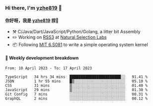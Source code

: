 ### Hi there, I'm [yzhe819](https://github.com/yzhe819) 👋

#### 你好呀，我是 [yzhe819](https://github.com/yzhe819) 捏👋

- :hammer_and_pick: C/Java/Dart/JavaScript/Python/Golang, a litter bit Assembly
- :pencil2: Working on [RSS3](https://github.com/NaturalSelectionLabs/RSS3) at [Natural Selection Labs](https://github.com/NaturalSelectionLabs)
- 📦 Following [MIT 6.S081](https://pdos.csail.mit.edu/6.S081/2020/) to write a simple operating system kernel



#### 📝 Weekly development breakdown

<!--START_SECTION:waka-->

```text
From: 10 April 2023 - To: 17 April 2023

TypeScript   34 hrs 34 mins  ███████████████████████░░   91.41 %
JSON         1 hr 55 mins    █▒░░░░░░░░░░░░░░░░░░░░░░░   05.10 %
CSS          31 mins         ▒░░░░░░░░░░░░░░░░░░░░░░░░   01.40 %
JavaScript   29 mins         ▒░░░░░░░░░░░░░░░░░░░░░░░░   01.30 %
Git Config   7 mins          ░░░░░░░░░░░░░░░░░░░░░░░░░   00.31 %
GraphQL      2 mins          ░░░░░░░░░░░░░░░░░░░░░░░░░   00.12 %
```

<!--END_SECTION:waka-->




